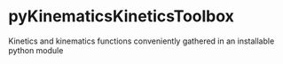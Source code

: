 # pyKinematicsKineticsToolbox
Kinetics and kinematics functions conveniently gathered in an installable python module
